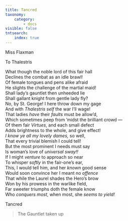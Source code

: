 ```yaml
---
title: Tancred
taxonomy:
    category:
        - docs
visible: false
tntsearch:
    index: true
---
```


<div class="author">Miss Flaxman</div>

<span class="title">To Thalestris</span>

What though the noble lord of this fair hall  
Declines the combat as an idle brawl!  
Of female tongues and pens alike afraid  
He slights the challenge of the martial maid!  
Shall lady’s gauntlet then unheeded lie  
Shall gallant knight from gentle lady fly?  
No, by St. George! I here throw down my gage  
And with *Thalestris self* the war I’ll wage!  
That ladies *have* their *faults* must be allow’d,  
Which sometimes peep from ’midst the brilliant crowd —  
Of them fair *Virtues*, and each small defect  
Adds brightness to the whole, and give effect!  
*I know ye all my lovely dames,* so well,  
That every trivial blemish I could tell!  
But the most prominent I needs must say  
Is woman’s love of *universal sway!!*  
If I might *venture* to approach so near  
To whisper *softly* in the fair-one’s ear,  
This, I would tell him, and her *known* good sense  
Would soon convince her I meant no *offence*  
That while the Laurel shades the Hero’s brow  
Won by his prowess in the warlike field,  
Far sweeter triumphs doth the female know  
Who *conquers most*, when most, she *seems to yield!*

Tancred

> The Gauntlet taken up